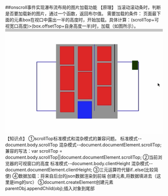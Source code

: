  ##onscroll事件实现瀑布流布局的图片加载功能
      【原理】
      当滚动滚动条时，判断是否要加载新的图片，通过一个函数，返回布尔值。
      需要加载的条件：
      页面最下面的元素box在视口中露出一半的高度时，开始加载。具体计算：(scrollTop+可视宽口高度)>(box.offsetTop+自身高度一半)时，加载（如图所示）。
      ![box在视口中露出一半的高度时开始加载](https://github.com/XiomgMingCai/WaterfalFlowLayout/blob/master/01_js%20%E5%AE%9E%E7%8E%B0%E7%80%91%E5%B8%83%E6%B5%81%E5%B8%83%E5%B1%80/images/Snip20161207_66.png?raw=true)
      【知识点】
      ①scrollTop标准模式和混杂模式的兼容问题。
      标准模式--document.body.scrollTop
      混杂模式--document.documentElement.scrollTop;
      兼容的写法：var scrollTop = document.body.scrollTop||document.documentElement.scrollTop;
      ②当前浏览器的可视窗口的高度
      标准模式--document.body.clientHeight
      混杂模式--document.documentElement.clientHeight;
      ③三元运算符代替if..else(比较简便)
      ④数据加载：将来自后台的json数据渲染到前端
      创建元素,将数据填进去（这里是img的src）
      ⑤document.createElement创建元素
      parentObj.appendChild(obj);插入对象到尾部